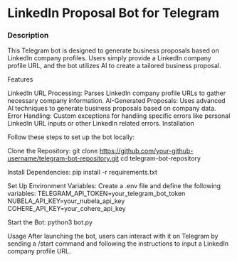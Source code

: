 # LinkedIn Proposal Bot for Telegram

### Description

This Telegram bot is designed to generate business proposals based on LinkedIn company profiles. Users simply provide a LinkedIn company profile URL, and the bot utilizes AI to create a tailored business proposal.

Features

LinkedIn URL Processing: Parses LinkedIn company profile URLs to gather necessary company information.
AI-Generated Proposals: Uses advanced AI techniques to generate business proposals based on company data.
Error Handling: Custom exceptions for handling specific errors like personal LinkedIn URL inputs or other LinkedIn related errors.
Installation

Follow these steps to set up the bot locally:

Clone the Repository:
git clone https://github.com/your-github-username/telegram-bot-repository.git
cd telegram-bot-repository

Install Dependencies:
pip install -r requirements.txt

Set Up Environment Variables:
Create a .env file and define the following variables:
TELEGRAM_API_TOKEN=your_telegram_bot_token
NUBELA_API_KEY=your_nubela_api_key
COHERE_API_KEY=your_cohere_api_key

Start the Bot:
python3 bot.py

Usage
After launching the bot, users can interact with it on Telegram by sending a /start command and following the instructions to input a LinkedIn company profile URL.
